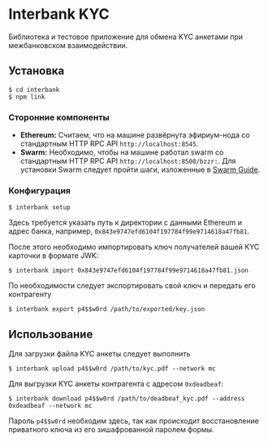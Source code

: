 # Interbank KYC

Библиотека и тестовое приложение для обмена KYC анкетами при межбанковском взаимодействии.

## Установка

    $ cd interbank
    $ npm link

### Сторонние компоненты

* **Ethereum:** Считаем, что на машине развёрнута эфириум-нода со стандартным HTTP RPC API `http://localhost:8545`.
* **Swarm:** Необходимо, чтобы на машине работал swarm со стандартным HTTP RPC API `http://localhost:8500/bzzr:`. Для установки Swarm следует пройти шаги, изложенные в [Swarm Guide](https://swarm-guide.readthedocs.io/en/latest/installation.html).
 
### Конфигурация

    $ interbank setup

Здесь требуется указать путь к директории с данными Ethereum и адрес банка,
например, `0x843e9747efd6104f197784f99e9714618a47fb81`.

После этого необходимо импортировать ключ получателей вашей KYC карточки в формате JWK:

    $ interbank import 0x843e9747efd6104f197784f99e9714618a47fb81.json
    
По необходимости следует экспортировать свой ключ и передать его контрагенту

    $ interbank export p4$$w0rd /path/to/exported/key.json
    
## Использование

Для загрузки файла KYC анкеты следует выполнить

    $ interbank upload p4$$w0rd /path/to/kyc.pdf --network mc
    
Для выгрузки KYC анкеты контрагента с адресом `0xdeadbeaf`:

    $ interbank download p4$$w0rd /path/to/deadbeaf_kyc.pdf --address 0xdeadbeaf --network mc
    
Пароль `p4$$w0rd` необходим здесь, так как происходит восстановление приватного ключа из его зишафрованной
паролем формы.

